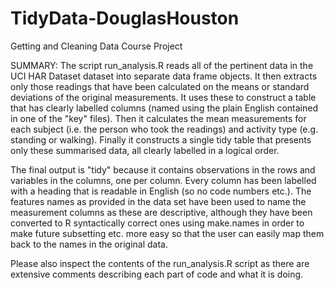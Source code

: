 TidyData-DouglasHouston
=======================

Getting and Cleaning Data Course Project

SUMMARY: 
The script run_analysis.R reads all of the pertinent data in the UCI HAR Dataset dataset into separate data frame objects. It then extracts only those readings that have been calculated on the means or standard deviations of the original measurements. It uses these to construct a table that has clearly labelled columns (named using the plain English contained in one of the "key" files). Then it calculates the mean measurements for each subject (i.e. the person who took the readings) and activity type (e.g. standing or walking). Finally it constructs a single tidy table that presents only these summarised data, all clearly labelled in a logical order. 

The final output is "tidy" because it contains observations in the rows and variables in the columns, one per column. Every column has been labelled with a heading that is readable in English (so no code numbers etc.). The features names as provided in the data set have been used to name the measurement columns as these are descriptive, although they have been converted to R syntactically correct ones using make.names in order to make future subsetting etc. more easy so that the user can easily map them back to the names in the original data.

Please also inspect the contents of the run_analysis.R script as there are extensive comments describing each part of code and what it is doing.
